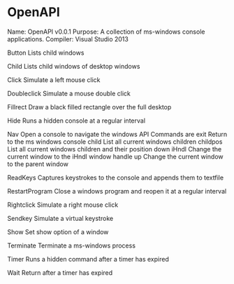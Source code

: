 # OpenAPI
Name:
OpenAPI v0.0.1
Purpose:
A collection of ms-windows console applications.
Compiler:
Visual Studio 2013

Button
Lists child windows

Child
Lists child windows of desktop windows

Click
Simulate a left mouse click

Doubleclick
Simulate a mouse double click

Fillrect
Draw a black filled rectangle over the full desktop

Hide
Runs a hidden console at a regular interval

Nav
Open a console to navigate the windows API
Commands are
exit
Return to the ms windows console
child
List all current windows children
childpos
List all current windows children and their position
down iHndl
Change the current window to the iHndl window handle
up
Change the current window to the parent window

ReadKeys
Captures keystrokes to the console and appends them to textfile

RestartProgram
Close a windows program and reopen it at a regular interval

Rightclick
Simulate a right mouse click

Sendkey
Simulate a virtual keystroke

Show
Set show option of a window

Terminate
Terminate a ms-windows process

Timer
Runs a hidden command after a timer has expired

Wait
Return after a timer has expired
